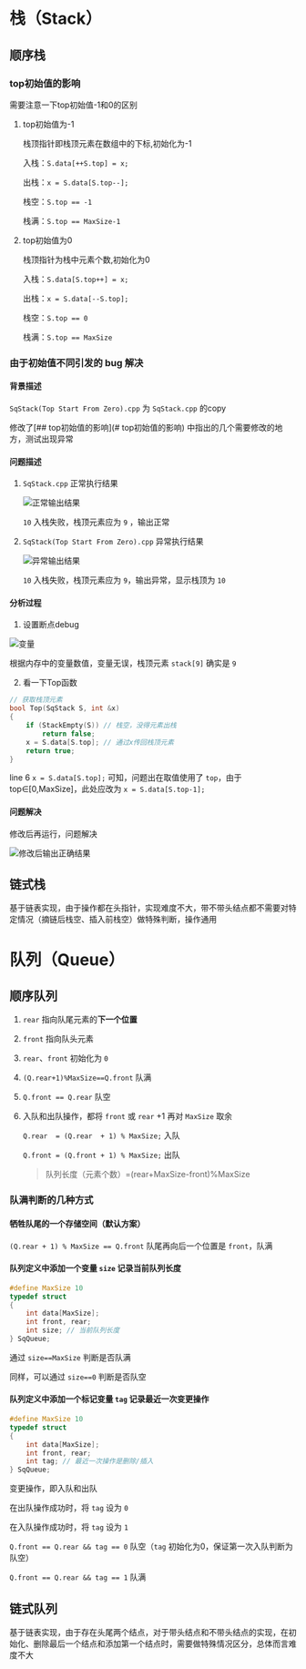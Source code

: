 # 栈（Stack）

## 顺序栈

### top初始值的影响

需要注意一下top初始值-1和0的区别

1. top初始值为-1

   栈顶指针即栈顶元素在数组中的下标,初始化为-1

   入栈：`S.data[++S.top] = x;`

   出栈：`x = S.data[S.top--];`

   栈空：`S.top == -1`

   栈满：`S.top == MaxSize-1`

2. top初始值为0

   栈顶指针为栈中元素个数,初始化为0

   入栈：`S.data[S.top++] = x;`

   出栈：`x = S.data[--S.top];`

   栈空：`S.top == 0`

   栈满：`S.top == MaxSize`

### 由于初始值不同引发的 bug 解决

#### 背景描述

`SqStack(Top Start From Zero).cpp` 为 `SqStack.cpp` 的copy

修改了[## top初始值的影响](# top初始值的影响) 中指出的几个需要修改的地方，测试出现异常

#### 问题描述

1. `SqStack.cpp` 正常执行结果

   ![正常输出结果](img/image-20200816111025850.png)

   `10` 入栈失败，栈顶元素应为 `9` ，输出正常

2. `SqStack(Top Start From Zero).cpp` 异常执行结果

   ![异常输出结果](img/image-20200816110412882.png)

   `10` 入栈失败，栈顶元素应为 `9`，输出异常，显示栈顶为 `10`

#### 分析过程

1. 设置断点debug

![变量](img/image-20200816110505770.png)

根据内存中的变量数值，变量无误，栈顶元素 `stack[9]` 确实是 `9`

2. 看一下Top函数

```c++
// 获取栈顶元素
bool Top(SqStack S, int &x)
{
    if (StackEmpty(S)) // 栈空，没得元素出栈
        return false;
    x = S.data[S.top]; // 通过x传回栈顶元素
    return true;
}
```

line 6 `x = S.data[S.top];` 可知，问题出在取值使用了 `top`，由于 top∈[0,MaxSize]，此处应改为 `x = S.data[S.top-1];`

#### 问题解决

修改后再运行，问题解决

![修改后输出正确结果](img/image-20200816112121724.png)

## 链式栈

基于链表实现，由于操作都在头指针，实现难度不大，带不带头结点都不需要对特定情况（摘链后栈空、插入前栈空）做特殊判断，操作通用

# 队列（Queue）

## 顺序队列

1. `rear` 指向队尾元素的**下一个位置**

2. `front` 指向队头元素

3. `rear`、`front` 初始化为 `0`

4. `(Q.rear+1)%MaxSize==Q.front` 队满

5. `Q.front == Q.rear` 队空

6. 入队和出队操作，都将 `front` 或 `rear` +1 再对 `MaxSize` 取余

   `Q.rear  = (Q.rear  + 1) % MaxSize;` 入队

   `Q.front = (Q.front + 1) % MaxSize;` 出队

   > 队列长度（元素个数）=(rear+MaxSize-front)%MaxSize

### 队满判断的几种方式

#### 牺牲队尾的一个存储空间（默认方案）

`(Q.rear + 1) % MaxSize == Q.front` 队尾再向后一个位置是 `front`，队满

#### 队列定义中添加一个变量 `size` 记录当前队列长度

```c++
#define MaxSize 10
typedef struct
{
    int data[MaxSize];
    int front, rear;
    int size; // 当前队列长度
} SqQueue;
```

通过 `size==MaxSize` 判断是否队满

同样，可以通过 `size==0` 判断是否队空

#### 队列定义中添加一个标记变量 `tag` 记录最近一次**变更**操作

```c++
#define MaxSize 10
typedef struct
{
    int data[MaxSize];
    int front, rear;
    int tag; // 最近一次操作是删除/插入
} SqQueue;
```

变更操作，即入队和出队

在出队操作成功时，将 `tag` 设为 `0`

在入队操作成功时，将 `tag` 设为 `1`

`Q.front == Q.rear && tag == 0` 队空（`tag` 初始化为0，保证第一次入队判断为队空）

`Q.front == Q.rear && tag == 1` 队满



## 链式队列

基于链表实现，由于存在头尾两个结点，对于带头结点和不带头结点的实现，在初始化、删除最后一个结点和添加第一个结点时，需要做特殊情况区分，总体而言难度不大